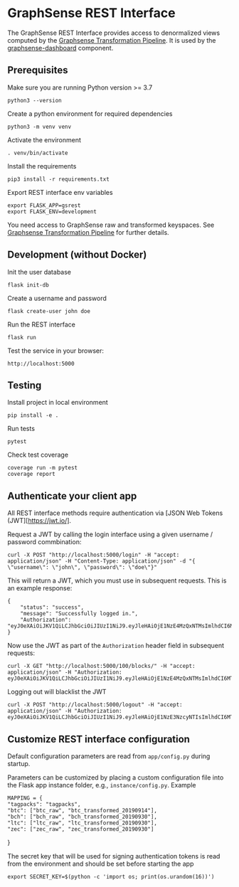 # GraphSense REST Interface

The GraphSense REST Interface provides access to denormalized views computed
by the [Graphsense Transformation Pipeline][graphsense-transformation].
It is used by the [graphsense-dashboard][graphsense-dashboard] component.

## Prerequisites

Make sure you are running Python version >= 3.7

    python3 --version

Create a python environment for required dependencies

    python3 -m venv venv

Activate the environment

    . venv/bin/activate

Install the requirements

    pip3 install -r requirements.txt

Export REST interface env variables

    export FLASK_APP=gsrest
    export FLASK_ENV=development

You need access to GraphSense raw and transformed keyspaces. See [Graphsense Transformation Pipeline][graphsense-transformation] for further details.

## Development (without Docker)

Init the user database

    flask init-db

Create a username and password

    flask create-user john doe

Run the REST interface

    flask run

Test the service in your browser:

    http://localhost:5000


## Testing

Install project in local environment

    pip install -e .

Run tests

    pytest

Check test coverage

    coverage run -m pytest
    coverage report


## Authenticate your client app

All REST interface methods require authentication via [JSON Web Tokens (JWT][https://jwt.io/].

Request a JWT by calling the login interface using a given username / password commbination:

    curl -X POST "http://localhost:5000/login" -H "accept: application/json" -H "Content-Type: application/json" -d "{ \"username\": \"john\", \"password\": \"doe\"}"

This will return a JWT, which you must use in subsequent requests. This is an example response:

    {
        "status": "success",
        "message": "Successfully logged in.",
        "Authorization": "eyJ0eXAiOiJKV1QiLCJhbGciOiJIUzI1NiJ9.eyJleHAiOjE1NzE4MzQxNTMsImlhdCI6MTU3MTc0Nzc0OCwic3ViIjoiam9obiJ9.TxYnzE09A0BYfowvK4K5Zds6uyDJ_UrXkwF3NKqqvvA"
    }

Now use the JWT as part of the `Authorization` header field in subsequent requests:

    curl -X GET "http://localhost:5000/100/blocks/" -H "accept: application/json" -H "Authorization: eyJ0eXAiOiJKV1QiLCJhbGciOiJIUzI1NiJ9.eyJleHAiOjE1NzE4MzQxNTMsImlhdCI6MTU3MTc0Nzc0OCwic3ViIjoiam9obiJ9.TxYnzE09A0BYfowvK4K5Zds6uyDJ_UrXkwF3NKqqvvA"    

Logging out will blacklist the JWT

    curl -X POST "http://localhost:5000/logout" -H "accept: application/json" -H "Authorization: eyJ0eXAiOiJKV1QiLCJhbGciOiJIUzI1NiJ9.eyJleHAiOjE1NzE3NzcyNTIsImlhdCI6MTU3MTY5MDg0Nywic3ViIjoic3RyaW5nIn0.muFr5f6vJEjh9NGwkXyxWgH3B0GuVkzxcu8fBgsKwdM"

## Customize REST interface configuration

Default configuration parameters are read from `app/config.py` during startup.

Parameters can be customized by placing a custom configuration file into the Flask app instance folder, e.g., `instance/config.py`. Example

    MAPPING = {
    "tagpacks": "tagpacks",
    "btc": ["btc_raw", "btc_transformed_20190914"],
    "bch": ["bch_raw", "bch_transformed_20190930"],
    "ltc": ["ltc_raw", "ltc_transformed_20190930"],
    "zec": ["zec_raw", "zec_transformed_20190930"]
}

The secret key that will be used for signing authentication tokens is read from the environment and
should be set before starting the app

    export SECRET_KEY=$(python -c 'import os; print(os.urandom(16))')


[graphsense-blocksci]: https://github.com/graphsense/graphsense-blocksci
[graphsense-transformation]: https://github.com/graphsense/graphsense-transformation
[graphsense-dashboard]: https://github.com/graphsense/graphsense-dashboard
[docker]: https://docs.docker.com/install
